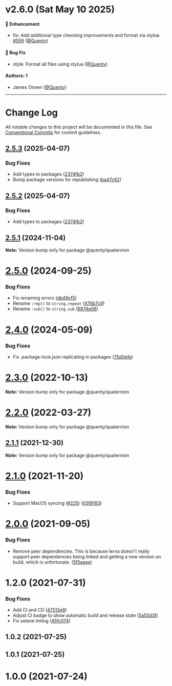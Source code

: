 # v2.6.0 (Sat May 10 2025)

#### 🚀 Enhancement

- fix: Add additional type checking improvements and format via stylua [#559](https://github.com/Quenty/NevermoreEngine/pull/559) ([@Quenty](https://github.com/Quenty))

#### 🐛 Bug Fix

- style: Format all files using stylua ([@Quenty](https://github.com/Quenty))

#### Authors: 1

- James Onnen ([@Quenty](https://github.com/Quenty))

---

# Change Log

All notable changes to this project will be documented in this file.
See [Conventional Commits](https://conventionalcommits.org) for commit guidelines.

## [2.5.3](https://github.com/Quenty/NevermoreEngine/compare/@quenty/quaternion@2.5.1...@quenty/quaternion@2.5.3) (2025-04-07)


### Bug Fixes

* Add types to packages ([2374fb2](https://github.com/Quenty/NevermoreEngine/commit/2374fb2b043cfbe0e9b507b3316eec46a4e353a0))
* Bump package versions for republishing ([ba47c62](https://github.com/Quenty/NevermoreEngine/commit/ba47c62e32170bf74377b0c658c60b84306dc294))





## [2.5.2](https://github.com/Quenty/NevermoreEngine/compare/@quenty/quaternion@2.5.1...@quenty/quaternion@2.5.2) (2025-04-07)


### Bug Fixes

* Add types to packages ([2374fb2](https://github.com/Quenty/NevermoreEngine/commit/2374fb2b043cfbe0e9b507b3316eec46a4e353a0))





## [2.5.1](https://github.com/Quenty/NevermoreEngine/compare/@quenty/quaternion@2.5.0...@quenty/quaternion@2.5.1) (2024-11-04)

**Note:** Version bump only for package @quenty/quaternion





# [2.5.0](https://github.com/Quenty/NevermoreEngine/compare/@quenty/quaternion@2.4.0...@quenty/quaternion@2.5.0) (2024-09-25)


### Bug Fixes

* Fix renaming errors ([db49cf5](https://github.com/Quenty/NevermoreEngine/commit/db49cf5177c834efe284e3e4e4a0d97490866b03))
* Rename `:rep()` to `string.repeat` ([476b7c9](https://github.com/Quenty/NevermoreEngine/commit/476b7c94be8e1a68e8e281ccb9c8445c2b549812))
* Rename `:sub()` to `string.sub` ([6874e06](https://github.com/Quenty/NevermoreEngine/commit/6874e06e456d7094a2d7f25a3a7b24a40d77fe3c))





# [2.4.0](https://github.com/Quenty/NevermoreEngine/compare/@quenty/quaternion@2.3.0...@quenty/quaternion@2.4.0) (2024-05-09)


### Bug Fixes

* Fix .package-lock.json replicating in packages ([75d0efe](https://github.com/Quenty/NevermoreEngine/commit/75d0efeef239f221d93352af71a5b3e930ec23c5))





# [2.3.0](https://github.com/Quenty/NevermoreEngine/compare/@quenty/quaternion@2.2.0...@quenty/quaternion@2.3.0) (2022-10-13)

**Note:** Version bump only for package @quenty/quaternion





# [2.2.0](https://github.com/Quenty/NevermoreEngine/compare/@quenty/quaternion@2.1.1...@quenty/quaternion@2.2.0) (2022-03-27)

**Note:** Version bump only for package @quenty/quaternion





## [2.1.1](https://github.com/Quenty/NevermoreEngine/compare/@quenty/quaternion@2.1.0...@quenty/quaternion@2.1.1) (2021-12-30)

**Note:** Version bump only for package @quenty/quaternion





# [2.1.0](https://github.com/Quenty/NevermoreEngine/compare/@quenty/quaternion@2.0.0...@quenty/quaternion@2.1.0) (2021-11-20)


### Bug Fixes

* Support MacOS syncing ([#225](https://github.com/Quenty/NevermoreEngine/issues/225)) ([03f9183](https://github.com/Quenty/NevermoreEngine/commit/03f918392c6a5bdd33f8a17c38de371d1e06c67a))





# [2.0.0](https://github.com/Quenty/NevermoreEngine/compare/@quenty/quaternion@1.2.0...@quenty/quaternion@2.0.0) (2021-09-05)


### Bug Fixes

* Remove peer dependencies. This is because lerna doesn't really support peer dependencies being linked and getting a new version on build, which is unfortunate. ([5f5aeee](https://github.com/Quenty/NevermoreEngine/commit/5f5aeeea8de9975435309e53679f0ef7064f9dd0))





# 1.2.0 (2021-07-31)


### Bug Fixes

* Add CI and CD ([47513e9](https://github.com/Quenty/NevermoreEngine/commit/47513e9b568162707534af132396dd8756947dd3))
* Adjust CI badge to show automatic build and release state ([5a55d3f](https://github.com/Quenty/NevermoreEngine/commit/5a55d3f19bf8d66a760d67da9b56ed47fab74656))
* Fix selene linting ([45fc074](https://github.com/Quenty/NevermoreEngine/commit/45fc07489ee59127ac6582689f19a0e87c1e5b5a))



## 1.0.2 (2021-07-25)



## 1.0.1 (2021-07-25)



# 1.0.0 (2021-07-24)
